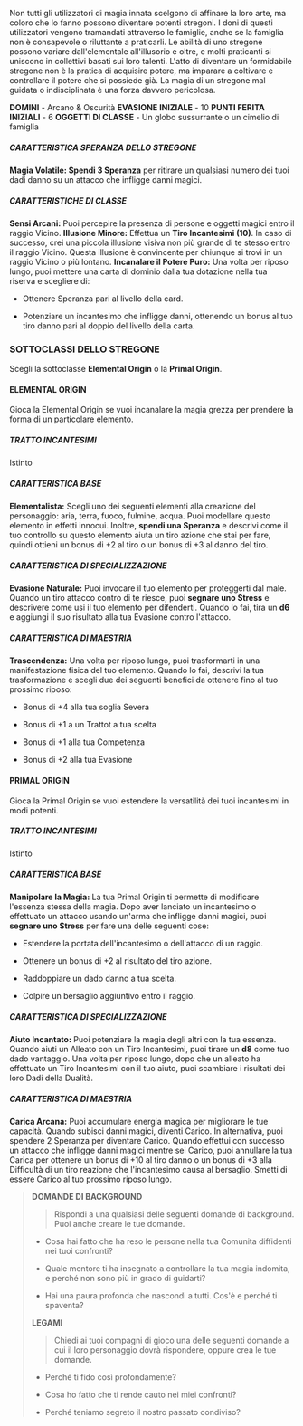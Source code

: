 Non tutti gli utilizzatori di magia innata scelgono di affinare la loro arte, ma coloro che lo fanno possono diventare potenti stregoni. I doni di questi utilizzatori vengono tramandati attraverso le famiglie, anche se la famiglia non è consapevole o riluttante a praticarli. Le abilità di uno stregone possono variare dall'elementale all'illusorio e oltre, e molti praticanti si uniscono in collettivi basati sui loro talenti. L'atto di diventare un formidabile stregone non è la pratica di acquisire potere, ma imparare a coltivare e controllare il potere che si possiede già. La magia di un stregone mal guidata o indisciplinata è una forza davvero pericolosa.

**DOMINI** - Arcano & Oscurità
**EVASIONE INIZIALE** - 10
**PUNTI FERITA INIZIALI** - 6
**OGGETTI DI CLASSE** - Un globo sussurrante o un cimelio di famiglia

##### CARATTERISTICA SPERANZA DELLO STREGONE
**Magia Volatile: Spendi 3 Speranza** per ritirare un qualsiasi numero dei tuoi dadi danno su un attacco che infligge danni magici.

##### CARATTERISTICHE DI CLASSE
**Sensi Arcani:** Puoi percepire la presenza di persone e oggetti magici entro il raggio Vicino.
**Illusione Minore:** Effettua un **Tiro Incantesimi (10)**. In caso di successo, crei una piccola illusione visiva non più grande di te stesso entro il raggio Vicino. Questa illusione è convincente per chiunque si trovi in un raggio Vicino o più lontano.
**Incanalare il Potere Puro:** Una volta per riposo lungo, puoi mettere una carta di dominio dalla tua dotazione nella tua riserva e scegliere di:

- Ottenere Speranza pari al livello della card.

- Potenziare un incantesimo che infligge danni, ottenendo un bonus al tuo tiro danno pari al doppio del livello della carta.

### SOTTOCLASSI DELLO STREGONE
Scegli la sottoclasse **Elemental Origin** o la **Primal Origin**.

#### ELEMENTAL ORIGIN
Gioca la Elemental Origin se vuoi incanalare la magia grezza per prendere la forma di un particolare elemento.

##### TRATTO INCANTESIMI
Istinto

##### CARATTERISTICA BASE
**Elementalista:** Scegli uno dei seguenti elementi alla creazione del personaggio: aria, terra, fuoco, fulmine, acqua. Puoi modellare questo elemento in effetti innocui. Inoltre, **spendi una Speranza** e descrivi come il tuo controllo su questo elemento aiuta un tiro azione che stai per fare, quindi ottieni un bonus di +2 al tiro o un bonus di +3 al danno del tiro.

##### CARATTERISTICA DI SPECIALIZZAZIONE
**Evasione Naturale:** Puoi invocare il tuo elemento per proteggerti dal male. Quando un tiro attacco contro di te riesce, puoi **segnare uno Stress** e descrivere come usi il tuo elemento per difenderti. Quando lo fai, tira un **d6** e aggiungi il suo risultato alla tua Evasione contro l'attacco.

##### CARATTERISTICA DI MAESTRIA
**Trascendenza:** Una volta per riposo lungo, puoi trasformarti in una manifestazione fisica del tuo elemento. Quando lo fai, descrivi la tua trasformazione e scegli due dei seguenti benefici da ottenere fino al tuo prossimo riposo:

- Bonus di +4 alla tua soglia Severa

- Bonus di +1 a un Trattot a tua scelta

- Bonus di +1 alla tua Competenza

- Bonus di +2 alla tua Evasione

#### PRIMAL ORIGIN
Gioca la Primal Origin se vuoi estendere la versatilità dei tuoi incantesimi in modi potenti.

##### TRATTO INCANTESIMI
Istinto

##### CARATTERISTICA BASE
**Manipolare la Magia:** La tua Primal Origin ti permette di modificare l'essenza stessa della magia. Dopo aver lanciato un incantesimo o effettuato un attacco usando un'arma che infligge danni magici, puoi **segnare uno Stress** per fare una delle seguenti cose:

- Estendere la portata dell'incantesimo o dell'attacco di un raggio.

- Ottenere un bonus di +2 al risultato del tiro azione.

- Raddoppiare un dado danno a tua scelta.

- Colpire un bersaglio aggiuntivo entro il raggio.

##### CARATTERISTICA DI SPECIALIZZAZIONE
**Aiuto Incantato:** Puoi potenziare la magia degli altri con la tua essenza. Quando aiuti un Alleato con un Tiro Incantesimi, puoi tirare un **d8** come tuo dado vantaggio. Una volta per riposo lungo, dopo che un alleato ha effettuato un Tiro Incantesimi con il tuo aiuto, puoi scambiare i risultati dei loro Dadi della Dualità.

##### CARATTERISTICA DI MAESTRIA
**Carica Arcana:** Puoi accumulare energia magica per migliorare le tue capacità. Quando subisci danni magici, diventi Carico. In alternativa, puoi spendere 2 Speranza per diventare Carico. Quando effettui con successo un attacco che infligge danni magici mentre sei Carico, puoi annullare la tua Carica per ottenere un bonus di +10 al tiro danno o un bonus di +3 alla Difficultà di un tiro reazione che l'incantesimo causa al bersaglio. Smetti di essere Carico al tuo prossimo riposo lungo.

> **DOMANDE DI BACKGROUND**
> >Rispondi a una qualsiasi delle seguenti domande di background. Puoi anche creare le tue domande.
> 
> - Cosa hai fatto che ha reso le persone nella tua Comunita diffidenti nei tuoi confronti?
> 
> - Quale mentore ti ha insegnato a controllare la tua magia indomita, e perché non sono più in grado di guidarti?
> 
> - Hai una paura profonda che nascondi a tutti. Cos'è e perché ti spaventa?
> 
> **LEGAMI**
> > Chiedi ai tuoi compagni di gioco una delle seguenti domande a cui il loro personaggio dovrà rispondere, oppure crea le tue domande.
> 
> - Perché ti fido così profondamente?
> 
> - Cosa ho fatto che ti rende cauto nei miei confronti?
> 
> - Perché teniamo segreto il nostro passato condiviso?